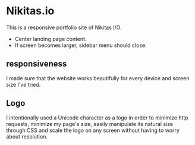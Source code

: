 # Nikitas.io
This is a responsive portfolio site of Nikitas I/O.

- Center landing page content.
- If screen becomes larger, sidebar menu should close.

## responsiveness
I made sure that the website works beautifully for every device and screen size I've tried. 

## Logo
I intentionally used a Unicode character as a logo in order to minimize http requests, minimize my page's size, easily manipulate its natural size through CSS and scale the logo on any screen without having to worry about resolution.
